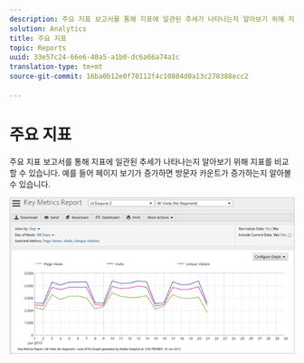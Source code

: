 ```yaml
---
description: 주요 지표 보고서를 통해 지표에 일관된 추세가 나타나는지 알아보기 위해 지표를 비교할 수 있습니다. 예를 들어 페이지 보기가 증가하면 방문자 카운트가 증가하는지 알아볼 수 있습니다.
solution: Analytics
title: 주요 지표
topic: Reports
uuid: 33e57c24-66e6-40a5-a1b0-dc6a66a74a1c
translation-type: tm+mt
source-git-commit: 16ba0b12e0f70112f4c10804d0a13c278388ecc2

---
```



# 주요 지표

주요 지표 보고서를 통해 지표에 일관된 추세가 나타나는지 알아보기 위해 지표를 비교할 수 있습니다. 예를 들어 페이지 보기가 증가하면 방문자 카운트가 증가하는지 알아볼 수 있습니다.

![](assets/reports_key_metrics.png)

<!-- 

<p> <b>Use Cases</b> </p> 
<p>Social Media: You can use the Key Metrics Report to examine social groups, such as Total Mentions or Audience Sentiment, and see how they are affecting revenue. How do you tie key metrics like Revenue to Social metrics? Look at the KM report by those groupings--total mentions, total audience, mapped to revenue. i.e. tv grouping, computing grouping, to see if it spikes or drives revenue. </p>

 -->


